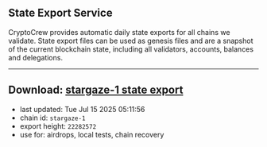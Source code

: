 ## State Export Service
CryptoCrew provides automatic daily state exports for all chains we validate. State export files can be used as genesis files and are a snapshot of the current blockchain state, including all validators, accounts, balances and delegations.

---
**Download: [stargaze-1 state export](https://dl-eu2.ccvalidators.com/SERVICE/stargaze/stargaze-1_export_22282572.json)**
---

- last updated: Tue Jul 15 2025 05:11:56
- chain id: `stargaze-1`
- export height: `22282572`
- use for: airdrops, local tests, chain recovery

